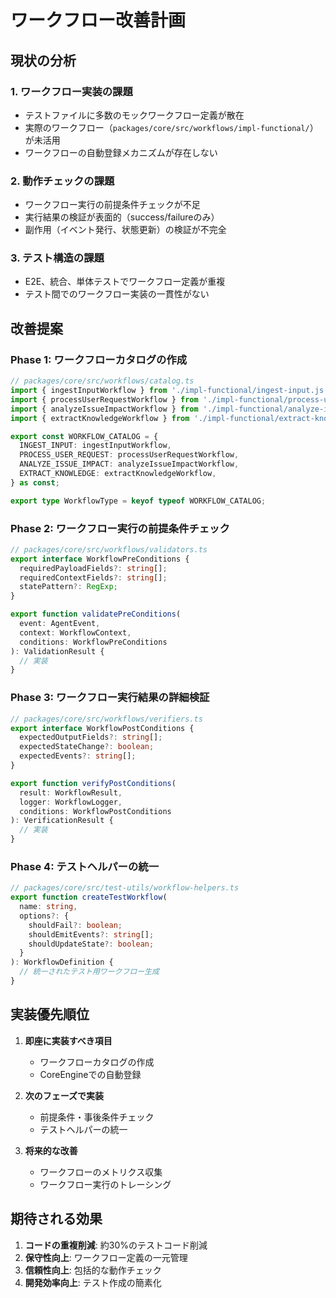 # ワークフロー改善計画

## 現状の分析

### 1. ワークフロー実装の課題
- テストファイルに多数のモックワークフロー定義が散在
- 実際のワークフロー（`packages/core/src/workflows/impl-functional/`）が未活用
- ワークフローの自動登録メカニズムが存在しない

### 2. 動作チェックの課題
- ワークフロー実行の前提条件チェックが不足
- 実行結果の検証が表面的（success/failureのみ）
- 副作用（イベント発行、状態更新）の検証が不完全

### 3. テスト構造の課題
- E2E、統合、単体テストでワークフロー定義が重複
- テスト間でのワークフロー実装の一貫性がない

## 改善提案

### Phase 1: ワークフローカタログの作成

```typescript
// packages/core/src/workflows/catalog.ts
import { ingestInputWorkflow } from './impl-functional/ingest-input.js';
import { processUserRequestWorkflow } from './impl-functional/process-user-request.js';
import { analyzeIssueImpactWorkflow } from './impl-functional/analyze-issue-impact.js';
import { extractKnowledgeWorkflow } from './impl-functional/extract-knowledge.js';

export const WORKFLOW_CATALOG = {
  INGEST_INPUT: ingestInputWorkflow,
  PROCESS_USER_REQUEST: processUserRequestWorkflow,
  ANALYZE_ISSUE_IMPACT: analyzeIssueImpactWorkflow,
  EXTRACT_KNOWLEDGE: extractKnowledgeWorkflow,
} as const;

export type WorkflowType = keyof typeof WORKFLOW_CATALOG;
```

### Phase 2: ワークフロー実行の前提条件チェック

```typescript
// packages/core/src/workflows/validators.ts
export interface WorkflowPreConditions {
  requiredPayloadFields?: string[];
  requiredContextFields?: string[];
  statePattern?: RegExp;
}

export function validatePreConditions(
  event: AgentEvent,
  context: WorkflowContext,
  conditions: WorkflowPreConditions
): ValidationResult {
  // 実装
}
```

### Phase 3: ワークフロー実行結果の詳細検証

```typescript
// packages/core/src/workflows/verifiers.ts
export interface WorkflowPostConditions {
  expectedOutputFields?: string[];
  expectedStateChange?: boolean;
  expectedEvents?: string[];
}

export function verifyPostConditions(
  result: WorkflowResult,
  logger: WorkflowLogger,
  conditions: WorkflowPostConditions
): VerificationResult {
  // 実装
}
```

### Phase 4: テストヘルパーの統一

```typescript
// packages/core/src/test-utils/workflow-helpers.ts
export function createTestWorkflow(
  name: string,
  options?: {
    shouldFail?: boolean;
    shouldEmitEvents?: string[];
    shouldUpdateState?: boolean;
  }
): WorkflowDefinition {
  // 統一されたテスト用ワークフロー生成
}
```

## 実装優先順位

1. **即座に実装すべき項目**
   - ワークフローカタログの作成
   - CoreEngineでの自動登録

2. **次のフェーズで実装**
   - 前提条件・事後条件チェック
   - テストヘルパーの統一

3. **将来的な改善**
   - ワークフローのメトリクス収集
   - ワークフロー実行のトレーシング

## 期待される効果

1. **コードの重複削減**: 約30%のテストコード削減
2. **保守性向上**: ワークフロー定義の一元管理
3. **信頼性向上**: 包括的な動作チェック
4. **開発効率向上**: テスト作成の簡素化